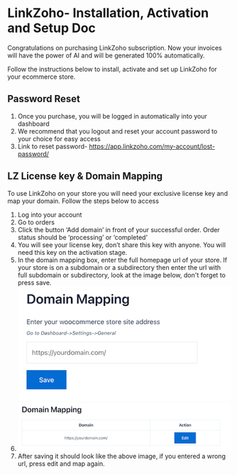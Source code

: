 # **LinkZoho- Installation, Activation and Setup Doc**

Congratulations on purchasing LinkZoho subscription. Now your invoices will have the power of AI and will be generated 100% automatically.

Follow the instructions below to install, activate and set up LinkZoho for your ecommerce store.

## **Password Reset**
1. Once you purchase, you will be logged in automatically into your dashboard
2. We recommend that you logout and reset your account password to your choice for easy access
3. Link to reset password- https://app.linkzoho.com/my-account/lost-password/

## **LZ License key & Domain Mapping**
To use LinkZoho on your store you will need your exclusive license key and map your domain. Follow the steps below to access

1. Log into your account
2. Go to orders
3. Click the button ‘Add domain’ in front of your successful order. Order status should be ‘processing’ or ‘completed’
4. You will see your license key, don’t share this key with anyone. You will need this key on the activation stage.
5. In the domain mapping box, enter the full homepage url of your store. If your store is on a subdomain or a subdirectory then enter the url with full subdomain or subdirectory, look at the image below, don't forget to press save.
![Domain Mapping](5.png)
6. ![Domain Mapped](6.png)
7. After saving it should look like the above image, if you entered a wrong url, press edit and map again.

